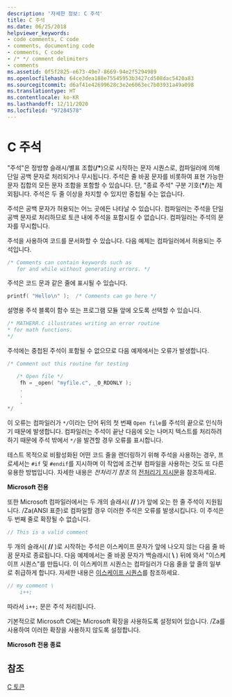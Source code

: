 ```yaml
---
description: '자세한 정보: C 주석'
title: C 주석
ms.date: 06/25/2018
helpviewer_keywords:
- code comments, C code
- comments, documenting code
- comments, C code
- /* */ comment delimiters
- comments
ms.assetid: 0f5f2825-e673-49e7-8669-94e2f5294989
ms.openlocfilehash: 64ce3dea188e75545953b3427cd508dac5420a83
ms.sourcegitcommit: d6af41e42699628c3e2e6063ec7b03931a49a098
ms.translationtype: HT
ms.contentlocale: ko-KR
ms.lasthandoff: 12/11/2020
ms.locfileid: "97284578"
---
```

# <a name="c-comments"></a>C 주석

"주석"은 정방향 슬래시/별표 조합(<strong>/\*</strong>)으로 시작하는 문자 시퀀스로, 컴파일러에 의해 단일 공백 문자로 처리되거나 무시됩니다. 주석은 줄 바꿈 문자를 비롯하여 표현 가능한 문자 집합의 모든 문자 조합을 포함할 수 있습니다. 단, "종료 주석" 구분 기호(<strong>\*/</strong>)는 제외됩니다. 주석은 두 줄 이상을 차지할 수 있지만 중첩될 수는 없습니다.

주석은 공백 문자가 허용되는 어느 곳에든 나타날 수 있습니다. 컴파일러는 주석을 단일 공백 문자로 처리하므로 토큰 내에 주석을 포함시킬 수 없습니다. 컴파일러는 주석의 문자를 무시합니다.

주석을 사용하여 코드를 문서화할 수 있습니다. 다음 예제는 컴파일러에서 허용되는 주석입니다.

```C
/* Comments can contain keywords such as
   for and while without generating errors. */
```

주석은 코드 문과 같은 줄에 표시될 수 있습니다.

```C
printf( "Hello\n" );  /* Comments can go here */
```

설명용 주석 블록이 함수 또는 프로그램 모듈 앞에 오도록 선택할 수 있습니다.

```C
/* MATHERR.C illustrates writing an error routine
* for math functions.
*/
```

주석에는 중첩된 주석이 포함될 수 없으므로 다음 예제에서는 오류가 발생합니다.

```C
/* Comment out this routine for testing

   /* Open file */
    fh = _open( "myfile.c", _O_RDONLY );
    .
    .
    .
*/
```

이 오류는 컴파일러가 `*/`이라는 단어 뒤의 첫 번째 `Open file`를 주석의 끝으로 인식하기 때문에 발생합니다. 컴파일러는 주석이 끝난 다음에 오는 나머지 텍스트를 처리하려 하기 때문에 주석 밖에서 `*/`을 발견할 경우 오류를 표시합니다.

테스트 목적으로 비활성화된 어떤 코드 줄을 렌더링하기 위해 주석을 사용하는 경우, 프로세서는 `#if` 및 `#endif`를 지시하며 이 작업에 조건부 컴파일을 사용하는 것도 또 다른 유용한 방법입니다. 자세한 내용은 *전처리기 참조* 의 [전처리기 지시문](../preprocessor/preprocessor-directives.md)을 참조하세요.

**Microsoft 전용**

또한 Microsoft 컴파일러에서는 두 개의 슬래시( __//__ )가 앞에 오는 한 줄 주석이 지원됩니다. /Za(ANSI 표준)로 컴파일할 경우 이러한 주석은 오류를 발생시킵니다. 이 주석은 두 번째 줄로 확장될 수 없습니다.

```C
// This is a valid comment
```

두 개의 슬래시( __//__ )로 시작하는 주석은 이스케이프 문자가 앞에 나오지 않는 다음 줄 바꿈 문자로 종료됩니다. 다음 예제에서는 줄 바꿈 문자가 백슬래시( **\\** ) 뒤에 와서 "이스케이프 시퀀스"를 만듭니다. 이 이스케이프 시퀀스는 컴파일러가 다음 줄을 앞 줄의 일부로 취급하게 합니다. 자세한 내용은 [이스케이프 시퀀스](../c-language/escape-sequences.md)를 참조하세요.

```C
// my comment \
    i++;
```

따라서 `i++;` 문은 주석 처리됩니다.

기본적으로 Microsoft C에는 Microsoft 확장을 사용하도록 설정되어 있습니다. /Za를 사용하여 이러한 확장을 사용하지 않도록 설정합니다.

**Microsoft 전용 종료**

## <a name="see-also"></a>참조

[C 토큰](../c-language/c-tokens.md)
